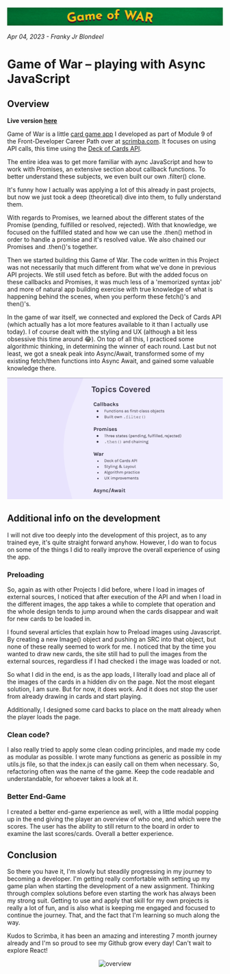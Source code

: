 <p align="center">
<img alt="banner image" src="https://raw.githubusercontent.com/MrFranksJr/MrFranksJr/main/assets/game-of-war/Banner.png">
</p>

*Apr 04, 2023 - Franky Jr Blondeel*

# Game of War – playing with Async JavaScript

## Overview

**Live version [here](https://games-of-war.netlify.app/)**

Game of War is a little [card game app](https://www.youtube.com/watch?v=yX-jOVer758) I developed as part of Module 9 of the Front-Developer Career Path over at [scrimba.com](https://scrimba.com). It focuses on using API calls, this time using the [Deck of Cards API](https://deckofcardsapi.com/).

The entire idea was to get more familiar with aync JavaScript and how to work with Promises, an extensive section about callback functions. To better understand these subjects, we even built our own .filter() clone.

It's funny how I actually was applying a lot of this already in past projects, but now we just took a deep (theoretical) dive into them, to fully understand them.

With regards to Promises, we learned about the different states of the Promise (pending, fulfilled or resolved, rejected). With that knowledge, we focused on the fulfilled stated and how we can use the .then() method in order to handle a promise and it's resolved value. We also chained our Promises and .then()'s together.

Then we started building this Game of War. The code written in this Project was not necessarily that much different from what we've done in previous API projects. We still used fetch as before. But with the added focus on these callbacks and Promises, it was much less of a 'memorized syntax job' and more of natural app building exercise with true knowledge of what is happening behind the scenes, when you perform these fetch()'s and then()'s.

In the game of war itself, we connected and explored the Deck of Cards API (which actually has a lot more features available to it than I actually use today). I of course dealt with the styling and UX (although a bit less obsessive this time around 😂). On top of all this, I practiced some algorithmic thinking, in determining the winner of each round.
Last but not least, we got a sneak peak into Async/Await, transformed some of my existing fetch/then functions into Async Await, and gained some valuable knowledge there.

<p align="center">
<img alt="overview" src="https://raw.githubusercontent.com/MrFranksJr/MrFranksJr/main/assets/game-of-war/overview.png">
</p>

## Additional info on the development

I will not dive too deeply into the development of this project, as to any trained eye, it's quite straight forward anyhow.
However, I do wan to focus on some of the things I did to really improve the overall experience of using the app.

### Preloading

So, again as with other Projects I did before, where I load in images of external sources, I noticed that after execution of the API and when I load in the different images, the app takes a while to complete that operation and the whole design tends to jump around when the cards disappear and wait for new cards to be loaded in.

I found several articles that explain how to Preload images using Javascript. By creating a new Image() object and pushing an SRC into that object, but none of these really seemed to work for me. I noticed that by the time you wanted to draw new cards, the site still had to pull the images from the external sources, regardless if I had checked i the image was loaded or not.

So what I did in the end, is as the app loads, I literally load and place all of the images of the cards in a hidden div on the page. Not the most elegant solution, I am sure. But for now, it does work. And it does not stop the user from already drawing in cards and start playing.

Additionally, I designed some card backs to place on the matt already when the player loads the page.

### Clean code?

I also really tried to apply some clean coding principles, and made my code as modular as possible. I wrote many functions as generic as possible in my utils.js file, so that the index.js can easily call on them when necessary. So, refactoring often was the name of the game. Keep the code readable and understandable, for whoever takes a look at it.

### Better End-Game

I created a better end-game experience as well, with a little modal popping up in the end giving the player an overview of who one, and which were the scores. The user has the ability to still return to the board in order to examine the last scores/cards. Overall a better experience.


## Conclusion

So there you have it, I'm slowly but steadily progressing in my journey to becoming a developer. I'm getting really comfortable with setting up my game plan when starting the development of a new assignment. Thinking through complex solutions before even starting the work has always been my strong suit. Getting to use and apply that skill for my own projects is really a lot of fun, and is also what is keeping me engaged and focused to continue the journey. That, and the fact that I'm learning so much along the way. 

Kudos to Scrimba, it has been an amazing and interesting 7 month journey already and I'm so proud to see my Github grow every day! Can't wait to explore React!

<p align="center">
<img alt="overview" src="https://raw.githubusercontent.com/MrFranksJr/MrFranksJr/main/assets/game-of-war/game-screen.png">
</p>